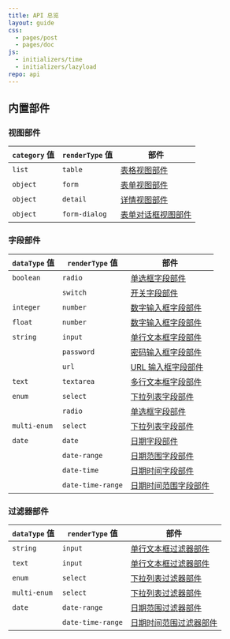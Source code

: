 ```yaml
---
title: API 总览
layout: guide
css:
  - pages/post
  - pages/doc
js:
  - initializers/time
  - initializers/lazyload
repo: api
---
```


## 内置部件

### 视图部件

| `category` 值 | `renderType` 值 | 部件 |
| --- | --- | --- |
| `list` | `table` | [表格视图部件](/widgets/table-view-widget/) |
| `object` | `form` | [表单视图部件](/widgets/form-view-widget/) |
| `object` | `detail` | [详情视图部件](/widgets/detail-view-widget/) |
| `object` | `form-dialog` | [表单对话框视图部件](/widgets/form-dialog-view-widget/) |

### 字段部件

| `dataType` 值 | `renderType` 值 | 部件 |
| --- | --- | --- |
| `boolean` | `radio` | [单选框字段部件](/widgets/radio-field-widget/) |
|  | `switch` | [开关字段部件](/widgets/switch-field-widget/) |
| `integer` | `number` | [数字输入框字段部件](/widgets/number-field-widget/) |
| `float` | `number` | [数字输入框字段部件](/widgets/number-field-widget/) |
| `string` | `input` | [单行文本框字段部件](/widgets/input-field-widget/) |
|  | `password` | [密码输入框字段部件](/widgets/password-field-widget/) |
|  | `url` | [URL 输入框字段部件](/widgets/url-field-widget/) |
| `text` | `textarea` | [多行文本框字段部件](/widgets/textarea-field-widget/) |
| `enum` | `select` | [下拉列表字段部件](/widgets/select-field-widget/) |
|  | `radio` | [单选框字段部件](/widgets/radio-field-widget/) |
| `multi-enum` | `select` | [下拉列表字段部件](/widgets/select-field-widget/) |
| `date` | `date` | [日期字段部件](/widgets/date-field-widget/) |
|  | `date-range` | [日期范围字段部件](/widgets/date-range-field-widget/) |
|  | `date-time` | [日期时间字段部件](/widgets/date-time-field-widget/) |
|  | `date-time-range` | [日期时间范围字段部件](/widgets/date-time-range-field-widget/) |

### 过滤器部件

| `dataType` 值 | `renderType` 值 | 部件 |
| --- | --- | --- |
| `string` | `input` | [单行文本框过滤器部件](/widgets/input-filter-widget/) |
| `text` | `input` | [单行文本框过滤器部件](/widgets/input-filter-widget/) |
| `enum` | `select` | [下拉列表过滤器部件](/widgets/select-filter-widget/) |
| `multi-enum` | `select` | [下拉列表过滤器部件](/widgets/select-filter-widget/) |
| `date` | `date-range` | [日期范围过滤器部件](/widgets/date-range-filter-widget/) |
|  | `date-time-range` | [日期时间范围过滤器部件](/widgets/date-time-range-filter-widget/) |
